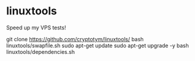 # linuxtools
Speed up my VPS tests!

git clone https://github.com/cryptotym/linuxtools/
bash linuxtools/swapfile.sh
sudo apt-get update
sudo apt-get upgrade -y
bash linuxtools/dependencies.sh
